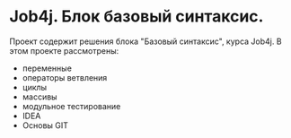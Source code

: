 # Job4j. Блок базовый синтаксис.
Проект содержит решения блока "Базовый синтаксис", курса Job4j.
В этом проекте рассмотрены: 
- переменные
- операторы ветвления
- циклы
- массивы
- модульное тестирование
- IDEA
- Основы GIT